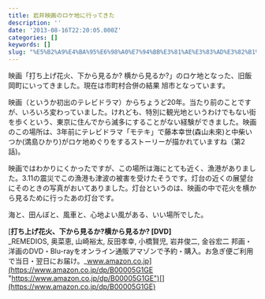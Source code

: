 ```yaml
---
title: 岩井映画のロケ地に行ってきた
description: ''
date: '2013-08-16T22:20:05.000Z'
categories: []
keywords: []
slug: "%E5%B2%A9%E4%BA%95%E6%98%A0%E7%94%BB%E3%81%AE%E3%83%AD%E3%82%B1%E5%9C%B0%E3%81%AB%E8%A1%8C%E3%81%A3%E3%81%A6%E3%81%8D%E3%81%9F"
---
```

映画「打ち上げ花火、下から見るか? 横から見るか?」のロケ地となった、旧飯岡町にいってきました。現在は市町村合併の結果 旭市となっています。

映画（というか初出のテレビドラマ）からちょうど20年。当たり前のことですが、いろいろ変わっていました。けれども、特別に観光地というわけでもない街を歩くという、東京に住んでから滅多にすることがない経験ができました。映画のこの場所は、3年前にテレビドラマ「モテキ」で藤本幸世(森山未來)と中柴いつか(満島ひかり)がロケ地めぐりをするストーリーが描かれていますね（第2話)。

映画ではわかりにくかったですが、この場所は海にとても近く、漁港がありました。3.11の震災でこの漁港も津波の被害を受けたそうです。灯台の近くの展望台にそのときの写真がおいてありました。灯台というのは、映画の中で花火を横から見るために行ったあの灯台です。

海と、田んぼと、風車と、心地よい風がある、いい場所でした。

[**打ち上げ花火、下から見るか?横から見るか? \[DVD\]**  
_REMEDIOS, 奥菜恵, 山崎裕太, 反田孝幸, 小橋賢児, 岩井俊二, 金谷宏二 邦画・洋画のDVD・Blu-rayをオンライン通販アマゾンで予約・購入。お急ぎ便ご利用で当日・翌日にお届け。_www.amazon.co.jp](https://www.amazon.co.jp/dp/B00005G1GE "https://www.amazon.co.jp/dp/B00005G1GE")[](https://www.amazon.co.jp/dp/B00005G1GE)